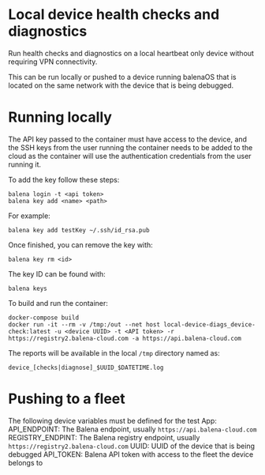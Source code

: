 # Local device health checks and diagnostics
Run health checks and diagnostics on a local heartbeat only device without
requiring VPN connectivity.

This can be run locally or pushed to a device running balenaOS that is located on the same network
with the device that is being debugged.

Running locally
===============

The API key passed to the container must have access to the device, and the
SSH keys from the user running the container needs to be added to the cloud
as the container will use the authentication credentials from the user running it.

To add the key follow these steps:

```
balena login -t <api token>
balena key add <name> <path>
```

For example:
```
balena key add testKey ~/.ssh/id_rsa.pub
```

Once finished, you can remove the key with:
```
balena key rm <id>
```
The key ID can be found with:
```
balena keys
```

To build and run the container:

```
docker-compose build
docker run -it --rm -v /tmp:/out --net host local-device-diags_device-check:latest -u <device UUID> -t <API token> -r https://registry2.balena-cloud.com -a https://api.balena-cloud.com
```

The reports will be available in the local `/tmp` directory named as:
```
device_[checks|diagnose]_$UUID_$DATETIME.log
```

Pushing to a fleet
==================

The following device variables must be defined for the test App:
    API_ENDPOINT: The Balena endpoint, usually `https://api.balena-cloud.com`
    REGISTRY_ENDPINT: The Balena registry endpoint, usually `https://registry2.balena-cloud.com`
    UUID: UUID of the device that is being debugged
    API_TOKEN: Balena API token with access to the fleet the device belongs to
